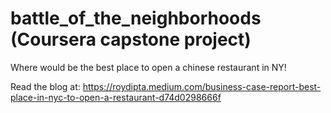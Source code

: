 # battle_of_the_neighborhoods (Coursera capstone project)
Where would be the best place to open a chinese restaurant in NY!


Read the blog at:
https://roydipta.medium.com/business-case-report-best-place-in-nyc-to-open-a-restaurant-d74d0298666f


